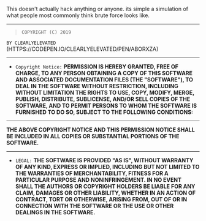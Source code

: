 This doesn't actually hack anything or anyone. its simple a simulation of what people most commonly think brute force looks like. 

---

> `COPYRIGHT (C) 2019`

`BY CLEARLYELEVATED` (HTTPS://CODEPEN.IO/CLEARLYELEVATED/PEN/ABORXZA)

---

- `Copyright Notice:`
**PERMISSION IS HEREBY GRANTED, FREE OF CHARGE, TO ANY PERSON OBTAINING A COPY OF THIS SOFTWARE AND ASSOCIATED DOCUMENTATION FILES (THE "SOFTWARE"), TO DEAL IN THE SOFTWARE WITHOUT RESTRICTION, INCLUDING WITHOUT LIMITATION THE RIGHTS TO USE, COPY, MODIFY, MERGE,
PUBLISH, DISTRIBUTE, SUBLICENSE, AND/OR SELL COPIES OF THE SOFTWARE, AND TO PERMIT PERSONS TO WHOM THE SOFTWARE IS FURNISHED TO DO SO, SUBJECT TO THE FOLLOWING CONDITIONS:**

---

**__THE ABOVE COPYRIGHT NOTICE AND THIS PERMISSION NOTICE SHALL BE INCLUDED IN ALL COPIES OR SUBSTANTIAL PORTIONS OF THE SOFTWARE.__**

---

- `LEGAL:`
**THE SOFTWARE IS PROVIDED "AS IS", WITHOUT WARRANTY OF ANY KIND, EXPRESS OR IMPLIED, INCLUDING BUT NOT LIMITED TO THE WARRANTIES OF MERCHANTABILITY, FITNESS FOR A PARTICULAR PURPOSE AND NONINFRINGEMENT. IN NO EVENT SHALL THE AUTHORS OR COPYRIGHT HOLDERS BE LIABLE FOR ANY CLAIM, DAMAGES OR OTHER LIABILITY, WHETHER IN AN ACTION OF CONTRACT, TORT OR OTHERWISE, ARISING FROM, OUT OF OR IN CONNECTION WITH THE SOFTWARE OR THE USE OR OTHER DEALINGS IN THE SOFTWARE.**

